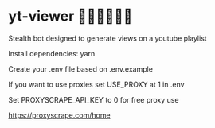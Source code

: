 # yt-viewer 🏴‍☠️🏴‍☠️🏴‍☠️

Stealth bot designed to generate views on a youtube playlist

Install dependencies: yarn

Create your .env file based on .env.example

If you want to use proxies set USE_PROXY at 1 in .env

Set PROXYSCRAPE_API_KEY to 0 for free proxy use

https://proxyscrape.com/home
